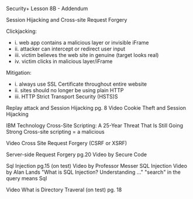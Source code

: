 Security+ Lesson 8B - Addendum

Session Hijacking and Cross-site Request Forgery

Clickjacking: 
- i. web app contains a malicious layer or invisible iFrame
- ii. attacker can intercept or redirect user input
- iii. victim believes the web site in genuine (target looks real)
- iv. victim clicks in malicious layer/iFrame

Mitigation:
- i. always use SSL Certificate throughout entire website
- ii. sites should no longer be using plain HTTP
- iii. HTTP Strict Transport Security (HSTS)S

Replay attack and Session Hijacking pg. 8
Video Cookie Theft and Session Hijacking

IBM Technology Cross-Site Scripting: A 25-Year Threat That Is Still Going Strong
Cross-site scripting = a malicious

Video Cross Site Request Forgery (CSRF or XSRF)

Server-side Request Forgery pg.20
Video by Secure Code

Sql Injection pg.15 (on test)
Video by Professor Messer SQL Injection
Video by Alan Lands "What is SQL Injection? Understanding ..."
"search" in the query means Sql


Video What is Directory Traveral (on test) pg. 18




